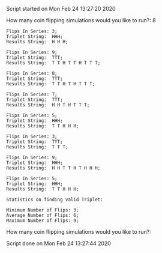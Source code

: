 Script started on Mon Feb 24 13:27:20 2020

How many coin flipping simulations would you like to run?: 8 
	
    Flips In Series: 3;
    Triplet String:  HHH;
    Results String:  H H H; 

    Flips In Series: 9;
    Triplet String:  TTT;
    Results String:  T T H T T H T T T; 

    Flips In Series: 8;
    Triplet String:  TTT;
    Results String:  T T H T H T T T; 

    Flips In Series: 7;
    Triplet String:  TTT;
    Results String:  H H T H T T T; 

    Flips In Series: 5;
    Triplet String:  HHH;
    Results String:  T T H H H; 
	
    Flips In Series: 3;
    Triplet String:  TTT;
    Results String:  T T T;

    Flips In Series: 9;
    Triplet String:  HHH;
    Results String:  H H T T H T H H H; 
	
    Flips In Series: 5;
    Triplet String:  HHH;
    Results String:  T T H H H; 
	
    Statistics on finding valid Triplet:

    Minimum Number of Flips: 3;
    Average Number of Flips: 6;
    Maximum Number of Flips: 9;

How many coin flipping simulations would you like to run?:

Script done on Mon Feb 24 13:27:44 2020
